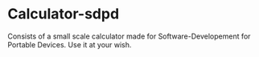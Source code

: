 # Calculator-sdpd

Consists of a small scale calculator made for Software-Developement for Portable Devices. Use it at your wish.
